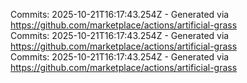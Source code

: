 Commits: 2025-10-21T16:17:43.254Z - Generated via https://github.com/marketplace/actions/artificial-grass
<br>
Commits: 2025-10-21T16:17:43.254Z - Generated via https://github.com/marketplace/actions/artificial-grass
<br>
Commits: 2025-10-21T16:17:43.254Z - Generated via https://github.com/marketplace/actions/artificial-grass
<br>
